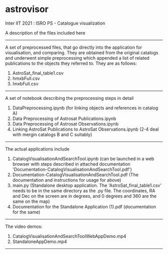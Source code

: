 # astrovisor
Inter IIT 2021 : ISRO PS - Catalogue visualization


A description of the files included here

-----------------------------------------------------------------------------------------------------------------------------------------------------------------------------------
A set of preprocessed files, that go directly into the application for visualisation, and comparing. They are obtained from the original catalogs and underwent simple preprocessing which appended a list of related publications to the objects they referred to. They are as follows:
1. AstroSat_final_table1.csv
2. hmxbFull.csv
3. lmxbFull.csv
-----------------------------------------------------------------------------------------------------------------------------------------------------------------------------------
A set of notebook describing the preprocessing steps in detail
1. DataPreprocessing.ipynb (for linking objects and references in catalog A)
2. Data Preprocessing of Astrosat Publications.ipynb
3. Data Preprocessing of Astrosat Observations.ipynb
4. Linking AstroSat Publications to AstroSat Observations.ipynb
(2-4 deal with mergin catalogs B and C suitably)
-----------------------------------------------------------------------------------------------------------------------------------------------------------------------------------
The actual applications include
1. CatalogVisualisationAndSearchTool.ipynb (can be launched in a web browser with steps described in attached documentation 'Documentation-CatalogVisualisationAndSearchTool.pdf')
2. Documentation-CatalogVisualisationAndSearchTool.pdf (The documentation and instructions for usage for above)
3. main.py (Standalone desktop application. The 'AstroSat_final_table1.csv' needs to be in the same directory as the .py file. The coordinates, RA and Dec on the screen are in degrees, and 0 degrees and 360 are the same on the map)
4. Documentation for the Standalone Application (1).pdf (documentation for the same)
-----------------------------------------------------------------------------------------------------------------------------------------------------------------------------------
The video demos:
1. CatalogVisualisationAndSearchToolWebAppDemo.mp4 
2. StandaloneAppDemo.mp4
-----------------------------------------------------------------------------------------------------------------------------------------------------------------------------------
